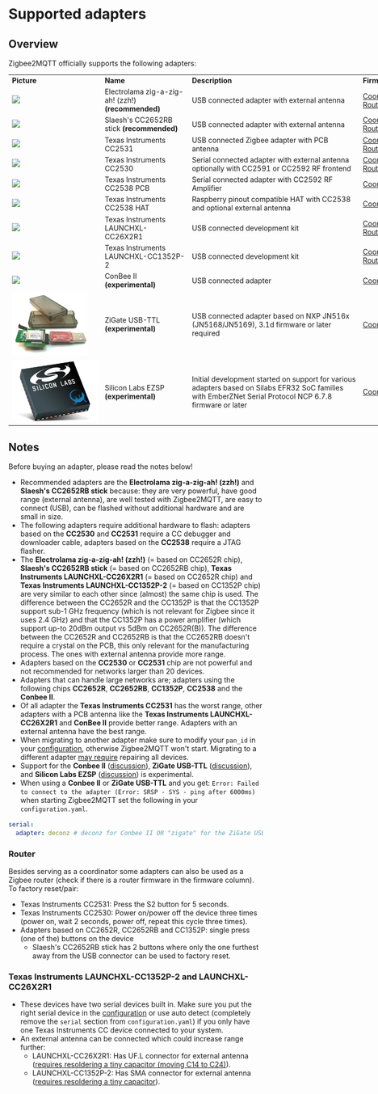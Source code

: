 # Supported adapters

## Overview
Zigbee2MQTT officially supports the following adapters:

<div style="width: 1000px">
<table>
  <tr>
    <td><b>Picture</b></td>
    <td><b>Name</b></td>
    <td><b>Description</b></td>
    <td><b>Firmware</b></td>
    <td><b>Guides</b></td>
    <td><b>Buy</b></td>
  </tr>
  <tr>
    <td><img src="../images/zzh.jpg"></td>
    <td>Electrolama zig-a-zig-ah! (zzh!) <b>(recommended)</b></td>
    <td>USB connected adapter with external antenna</td>
    <td><a href="https://github.com/Koenkk/Z-Stack-firmware/raw/master/coordinator/Z-Stack_3.x.0/bin/CC2652R_coordinator_20210120.zip">Coordinator</a><br/> <a href="https://github.com/Koenkk/Z-Stack-firmware/raw/master/router/Z-Stack_3.x.0/bin/CC2652R_router_20210128.zip">Router</a></td>
    <td><a href="https://electrolama.com/projects/zig-a-zig-ah/#flash-firmware">Flashing</a></td>
    <td><a href="https://www.tindie.com/products/electrolama/zzh-cc2652r-multiprotocol-rf-stick/#product-reviews">Tindie</a></td>
  </tr>
  <tr>
    <td><img src="../images/slaeshs_cc2652rb_stick.jpg"></td>
    <td>Slaesh's CC2652RB stick <b>(recommended)</b></td>
    <td>USB connected adapter with external antenna</td>
    <td><a href="https://github.com/Koenkk/Z-Stack-firmware/raw/master/coordinator/Z-Stack_3.x.0/bin/CC2652RB_coordinator_20210120.zip">Coordinator</a><br/> <a href="https://github.com/Koenkk/Z-Stack-firmware/raw/master/router/Z-Stack_3.x.0/bin/CC2652RB_router_20210128.zip">Router</a></td>
    <td><a href="https://slae.sh/projects/cc2652/#flashing">Flashing</a></td>
    <td><a href="https://slae.sh/projects/cc2652/">Slae.sh</a></td>
  </tr>
  <tr>
    <td><img src="../images/cc2531.jpg"></td>
    <td>Texas Instruments CC2531</td>
    <td>USB connected Zigbee adapter with PCB antenna</td>
    <td>
      <a href="https://github.com/Koenkk/Z-Stack-firmware/tree/master/coordinator/Z-Stack_Home_1.2/bin">Coordinator</a><br/> <a href="https://github.com/Koenkk/Z-Stack-firmware/tree/master/router/Z-Stack_Home_1.2/bin">Router</a></td>
    <td><a href="/information/flashing_the_cc2531.html">Flashing</a></td>
    <td><a href="https://www.aliexpress.com/wholesale?catId=0&initiative_id=SB_20191108075039&SearchText=cc2531">AliExpress</a></td>
  </tr>
  <tr>
    <td><img src="../images/cc2530.jpg"></td>
    <td>Texas Instruments CC2530</td>
    <td>Serial connected adapter with external antenna optionally with CC2591 or CC2592 RF frontend</td>
    <td>
      <a href="https://github.com/Koenkk/Z-Stack-firmware/tree/master/coordinator/Z-Stack_Home_1.2/bin">Coordinator</a><br/> <a href="https://github.com/Koenkk/Z-Stack-firmware/tree/master/router/Z-Stack_Home_1.2/bin">Router</a></td>
    <td><a href="/how_tos/how_to_create_a_cc2530_router.html#2-flashing-the-cc2530">Flashing</a> <a href="/information/connecting_cc2530.html">Connecting</a></td>
    <td><a href="http://www.aliexpress.com/wholesale?catId=0&initiative_id=SB_20181213104041&SearchText=cc2530">AliExpress</a> <a href="http://www.gban.cn/en/product_show.asp?id=43">GBAN</a> <a href="https://www.tindie.com/products/GiovanniCas/cc2530-cc2592-zigbee-dongle/">Tindie</a></td>
  </tr>
  <tr>
    <td><img src="../images/cc2538.jpg"></td>
    <td>Texas Instruments CC2538 PCB</td>
    <td>Serial connected adapter with CC2592 RF Amplifier</td>
    <td>
      <a href="https://github.com/Koenkk/Z-Stack-firmware/tree/master/coordinator/Z-Stack_3.0.x/bin">Coordinator</a><br/></td>
    <td><a href="/information/flashing_the_cc2538.html">Flashing</a></td>
    <td><a href="https://www.aliexpress.com/wholesale?catId=0&initiative_id=SB_20191108075039&SearchText=cc2538">AliExpress</a> <a href="https://www.tindie.com/products/GiovanniCas/cc2538-cc2592-zigbee-dongle-new-zb30/">Tindie</a></td>
  </tr>
  <tr>
    <td><img src="../images/cc2538hat.jpg"></td>
    <td>Texas Instruments CC2538 HAT</td>
    <td>Raspberry pinout compatible HAT with CC2538 and optional external antenna</td>
    <td>
      <a href="https://github.com/Koenkk/Z-Stack-firmware/tree/master/coordinator/Z-Stack_3.0.x/bin">Coordinator</a><br/></td>
    <td><a href="/information/flashing_the_cc2538.html">Flashing</a></td>
    <td><a href="https://www.tindie.com/products/GiovanniCas/zigbee-hat-with-cc2538-for-raspberry/">Tindie</a></td>
  </tr>
  <tr>
    <td><img src="../images/cc26x2r1.jpg"></td>
    <td>Texas Instruments LAUNCHXL-CC26X2R1</td>
    <td>USB connected development kit</td>
    <td><a href="https://github.com/Koenkk/Z-Stack-firmware/raw/master/coordinator/Z-Stack_3.x.0/bin/CC2652R_coordinator_20210120.zip">Coordinator</a><br/> <a href="https://github.com/Koenkk/Z-Stack-firmware/raw/master/router/Z-Stack_3.x.0/bin/CC2652R_router_20210128.zip">Router</a></td>
    <td><a href="/information/flashing_via_uniflash.html">Flashing</a></td>
    <td><a href="http://www.ti.com/tool/LAUNCHXL-CC26X2R1">Texas Instruments</a></td>
  </tr>
  <tr>
    <td><img src="../images/cc1352p2.jpg"></td>
    <td>Texas Instruments LAUNCHXL-CC1352P-2</td>
    <td>USB connected development kit</td>
    <td><a href="https://github.com/Koenkk/Z-Stack-firmware/raw/master/coordinator/Z-Stack_3.x.0/bin/CC1352P2_CC2652P_launchpad_coordinator_20210120.zip">Coordinator</a><br/> <a href="https://github.com/Koenkk/Z-Stack-firmware/raw/master/router/Z-Stack_3.x.0/bin/CC1352P2_CC2652P_launchpad_router_20210128.zip">Router</a></td>
    <td><a href="/information/flashing_via_uniflash.html">Flashing</a></td>
    <td><a href="http://www.ti.com/tool/LAUNCHXL-CC1352P">Texas Instruments</a></td>
  </tr>
  <tr>
    <td><img src="../images/conbee.jpg"></td>
    <td>ConBee II <b>(experimental)</b></td>
    <td>USB connected adapter</td>
    <td><a href="https://github.com/dresden-elektronik/deconz-rest-plugin/wiki/Update-deCONZ-manually">Coordinator</a><br/></td>
    <td><a href="https://github.com/dresden-elektronik/deconz-rest-plugin/wiki/Update-deCONZ-manually">Flashing</a></td>
    <td><a href="https://phoscon.de/en/conbee2?buy=1#buy">Phoscon</a></td>
  </tr>
  <tr>
    <td><img src="../images/zigate_usb_ttl.png"></td>
    <td>ZiGate USB-TTL <b>(experimental)</b></td>
    <td>USB connected adapter based on NXP JN516x (JN5168/JN5169), 3.1d firmware or later required</td>
    <td><a href="https://zigate.fr/tag/firmware/">Coordinator</a><br/></td>
    <td></td>
    <td><a href="https://zigate.fr/boutique/?orderby=date_desc">ZiGate</a></td>
  </tr>
  <tr>
    <td><img src="../images/Silicon_Labs_Gecko_EFR32_SoCs.webp"></td>
    <td>Silicon Labs EZSP <b>(experimental)</b></td>
    <td>Initial development started on support for various adapters based on Silabs EFR32 SoC families with EmberZNet Serial Protocol NCP 6.7.8 firmware or later</td>
    <td><a href="https://github.com/Koenkk/zigbee-herdsman/issues/319">Coordinator</a><br/></td>
    <td></td>
    <td></td>
  </tr>
</table>
</div>

## Notes
Before buying an adapter, please read the notes below!

- Recommended adapters are the **Electrolama zig-a-zig-ah! (zzh!)** and **Slaesh's CC2652RB stick** because: they are very powerful, have good range (external antenna), are well tested with Zigbee2MQTT, are easy to connect (USB), can be flashed without additional hardware and are small in size.
- The following adapters require additional hardware to flash: adapters based on the **CC2530** and **CC2531** require a CC debugger and downloader cable, adapters based on the **CC2538** require a JTAG flasher.
- The **Electrolama zig-a-zig-ah! (zzh!)** (= based on CC2652R chip), **Slaesh's CC2652RB stick** (= based on CC2652RB chip), **Texas Instruments LAUNCHXL-CC26X2R1** (= based on CC2652R chip) and **Texas Instruments LAUNCHXL-CC1352P-2** (= based on CC1352P chip) are very similar to each other since (almost) the same chip is used. The difference between the CC2652R and the CC1352P is that the CC1352P support sub-1 GHz frequency (which is not relevant for Zigbee since it uses 2.4 GHz) and that the CC1352P has a power amplifier (which support up-to 20dBm output vs 5dBm on CC2652R(B)). The difference between the CC2652R and CC2652RB is that the CC2652RB doesn't require a crystal on the PCB, this only relevant for the manufacturing process. The ones with external antenna provide more range.
- Adapters based on the **CC2530** or **CC2531** chip are not powerful and not recommended for networks larger than 20 devices.
- Adapters that can handle large networks are; adapters using the following chips **CC2652R**, **CC2652RB**, **CC1352P**, **CC2538** and the **Conbee II**.
- Of all adapter the **Texas Instruments CC2531** has the worst range, other adapters with a PCB antenna like the **Texas Instruments LAUNCHXL-CC26X2R1** and **ConBee II** provide better range. Adapters with an external antenna have the best range.
- When migrating to another adapter make sure to modify your `pan_id` in your [configuration](configuration.md), otherwise Zigbee2MQTT won't start. Migrating to a different adapter [may require](./FAQ.md#what-does-and-does-not-require-repairing-of-all-devices) repairing all devices.
- Support for the **Conbee II** ([discussion](https://github.com/Koenkk/zigbee-herdsman/issues/72)), **ZiGate USB-TTL** ([discussion](https://github.com/Koenkk/zigbee-herdsman/issues/242)), and **Silicon Labs EZSP** ([discussion](https://github.com/Koenkk/zigbee-herdsman/issues/319)) is experimental.
- When using a **Conbee II** or **ZiGate USB-TTL** and you get: `Error: Failed to connect to the adapter (Error: SRSP - SYS - ping after 6000ms)` when starting Zigbee2MQTT set the following in your `configuration.yaml`.

```yaml
serial:
  adapter: deconz # deconz for Conbee II OR "zigate" for the ZiGate USB-TTL
```

### Router
Besides serving as a coordinator some adapters can also be used as a Zigbee router (check if there is a router firmware in the firmware column). To factory reset/pair:
- Texas Instruments CC2531: Press the S2 button for 5 seconds.
- Texas Instruments CC2530: Power on/power off the device three times (power on, wait 2 seconds, power off, repeat this cycle three times).
- Adapters based on CC2652R, CC2652RB and CC1352P: single press (one of the) buttons on the device
  - Slaesh's CC2652RB stick has 2 buttons where only the one furthest away from the USB connector can be used to factory reset.

### Texas Instruments LAUNCHXL-CC1352P-2 and LAUNCHXL-CC26X2R1
- These devices have two serial devices built in. Make sure you put the right serial device in the [configuration](configuration.md) or use auto detect (completely remove the `serial` section from `configuration.yaml`) if you only have one Texas Instruments CC device connected to your system.
- An external antenna can be connected which could increase range further:
  - LAUNCHXL-CC26X2R1: Has UF.L connector for external antenna ([requires resoldering a tiny capacitor (moving C14 to C24)](http://e2e.ti.com/support/wireless-connectivity/zigbee-and-thread/f/158/t/880219?LAUNCHXL-CC26X2R1-Antenna-CC26X2R1)).
  - LAUNCHXL-CC1352P-2: Has SMA connector for external antenna ([requires resoldering a tiny capacitor](https://github.com/Koenkk/zigbee2mqtt/issues/2162#issuecomment-570286663)).
